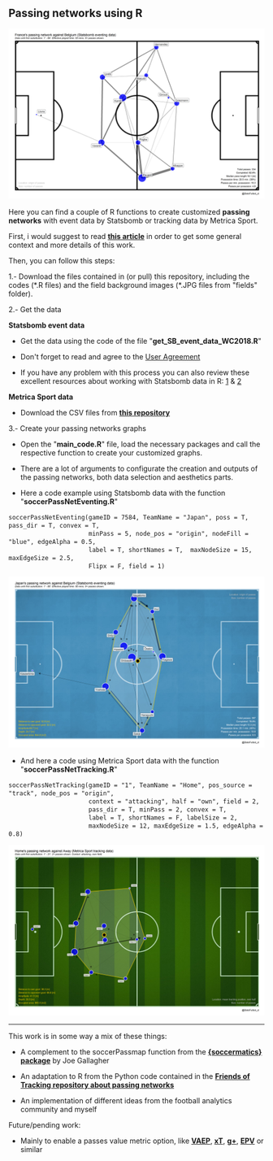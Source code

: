 ## Passing networks using R

![](/plots/France-Belgium.png)

Here you can find a couple of R functions to create customized **passing networks** with event data by Statsbomb or tracking data by Metrica Sport.

First, i would suggest to read [**this article**]() in order to get some general context and more details of this work.

Then, you can follow this steps:

1.- Download the files contained in (or pull) this repository, including the codes (\*.R files) and the field background images (\*.JPG files from "fields" folder).

2.- Get the data

**Statsbomb event data**

* Get the data using the code of the file "**get_SB_event_data_WC2018.R**" 

* Don't forget to read and agree to the [User Agreement](https://github.com/statsbomb/open-data/blob/master/LICENSE.pdf)

* If you have any problem with this process you can also review these excellent resources about working with Statsbomb data in R:
[1](https://ryo-n7.github.io/2019-08-21-visualize-soccer-statsbomb-part-1/) & [2](https://github.com/FCrSTATS/StatsBomb_WomensData/blob/master/1.GettingStartedWithStatsBombData.md)

**Metrica Sport data**

* Download the CSV files from [**this repository**](https://github.com/metrica-sports/sample-data)

3.- Create your passing networks graphs

* Open the "**main_code.R**" file, load the necessary packages and call the respective function to create your customized graphs.

* There are a lot of arguments to configurate the creation and outputs of the passing networks, both data selection and aesthetics parts.

* Here a code example using Statsbomb data with the function "**soccerPassNetEventing.R**"

```
soccerPassNetEventing(gameID = 7584, TeamName = "Japan", poss = T, pass_dir = T, convex = T,
                      minPass = 5, node_pos = "origin", nodeFill = "blue", edgeAlpha = 0.5,
                      label = T, shortNames = T,  maxNodeSize = 15, maxEdgeSize = 2.5,  
                      Flipx = F, field = 1)
```                     

![](/plots/Japan-Belgium-ver2.png)

* And here a code using Metrica Sport data with the function "**soccerPassNetTracking.R**"

```
soccerPassNetTracking(gameID = "1", TeamName = "Home", pos_source = "track", node_pos = "origin",
                      context = "attacking", half = "own", field = 2,
                      pass_dir = T, minPass = 2, convex = T, 
                      label = T, shortNames = F, labelSize = 2, 
                      maxNodeSize = 12, maxEdgeSize = 1.5, edgeAlpha = 0.8)
```                     

![](/plots/1-Home-attack-own-ver2.png)

---

This work is in some way a mix of these things:

* A complement to the soccerPassmap function from the [**{soccermatics} package**](https://github.com/JoGall/soccermatics) by Joe Gallagher

* An adaptation to R from the Python code contained in the [**Friends of Tracking repository about passing networks**](https://github.com/Friends-of-Tracking-Data-FoTD/passing-networks-in-python)

* An implementation of different ideas from the football analytics community and myself


Future/pending work:

* Mainly to enable a passes value metric option, like [**VAEP**](https://people.cs.kuleuven.be/~tom.decroos/reports/kdd19_tomd.pdf), [**xT**](https://karun.in/blog/expected-threat.html), [**g+**](https://www.americansocceranalysis.com/home/2020/4/22/37ucr0d5urxxtryn2cfhzormdziphq), [**EPV**](http://www.sloansportsconference.com/wp-content/uploads/2019/02/Decomposing-the-Immeasurable-Sport.pdf) or similar

